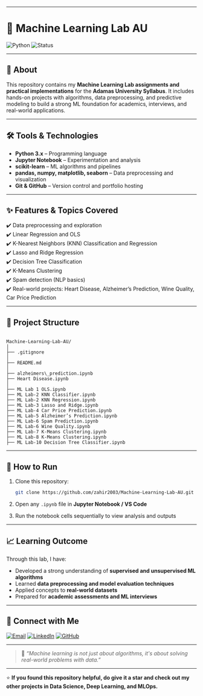 
---

# 🤖 Machine Learning Lab AU

![Python](https://img.shields.io/badge/Python-3.x-blue?style=for-the-badge&logo=python&logoColor=white)
![Status](https://img.shields.io/badge/Status-Active-brightgreen?style=for-the-badge)

---

## 📌 **About**

This repository contains my **Machine Learning Lab assignments and practical implementations** for the **Adamas University Syllabus**. It includes hands-on projects with algorithms, data preprocessing, and predictive modeling to build a strong ML foundation for academics, interviews, and real-world applications.

---

## 🛠️ **Tools & Technologies**

- **Python 3.x** – Programming language  
- **Jupyter Notebook** – Experimentation and analysis  
- **scikit-learn** – ML algorithms and pipelines  
- **pandas, numpy, matplotlib, seaborn** – Data preprocessing and visualization  
- **Git & GitHub** – Version control and portfolio hosting

---

## ✨ **Features & Topics Covered**

✔️ Data preprocessing and exploration  
✔️ Linear Regression and OLS  
✔️ K-Nearest Neighbors (KNN) Classification and Regression  
✔️ Lasso and Ridge Regression  
✔️ Decision Tree Classification  
✔️ K-Means Clustering  
✔️ Spam detection (NLP basics)  
✔️ Real-world projects: Heart Disease, Alzheimer’s Prediction, Wine Quality, Car Price Prediction

---

## 📂 **Project Structure**

```

Machine-Learning-Lab-AU/
│
├── .gitignore
│
├── README.md
│
├── alzheimers\_prediction.ipynb
├── Heart Disease.ipynb
│
├── ML Lab 1 OLS.ipynb
├── ML Lab-2 KNN Classifier.ipynb
├── ML Lab-2 KNN Regression.ipynb
├── ML Lab-3 Lasso and Ridge.ipynb
├── ML Lab-4 Car Price Prediction.ipynb
├── ML Lab-5 Alzheimer’s Prediction.ipynb
├── ML Lab-6 Spam Prediction.ipynb
├── ML Lab-6 Wine Quality.ipynb
├── ML Lab-7 K-Means Clustering.ipynb
├── ML Lab-8 K-Means Clustering.ipynb
├── ML Lab-10 Decision Tree Classifier.ipynb

````

---

## 🚀 **How to Run**

1. Clone this repository:

    ```bash
    git clone https://github.com/zahir2003/Machine-Learning-Lab-AU.git
    ```

2. Open any `.ipynb` file in **Jupyter Notebook / VS Code**  
3. Run the notebook cells sequentially to view analysis and outputs

---

## 📈 **Learning Outcome**

Through this lab, I have:

- Developed a strong understanding of **supervised and unsupervised ML algorithms**  
- Learned **data preprocessing and model evaluation techniques**  
- Applied concepts to **real-world datasets**  
- Prepared for **academic assessments and ML interviews**

---

## 🤝 **Connect with Me**

[![Email](https://img.shields.io/badge/Email-D14836?style=for-the-badge&logo=gmail&logoColor=white)](mailto:mohiduz03@gmail.com)
[![LinkedIn](https://img.shields.io/badge/LinkedIn-0077B5?style=for-the-badge&logo=linkedin&logoColor=white)](https://www.linkedin.com/in/sk-mahiduzzaman)
[![GitHub](https://img.shields.io/badge/GitHub-Profile-black?style=for-the-badge&logo=github)](https://github.com/zahir2003)

---

> 📝 *“Machine learning is not just about algorithms, it's about solving real-world problems with data.”*

---

⭐ **If you found this repository helpful, do give it a star and check out my other projects in Data Science, Deep Learning, and MLOps.**

